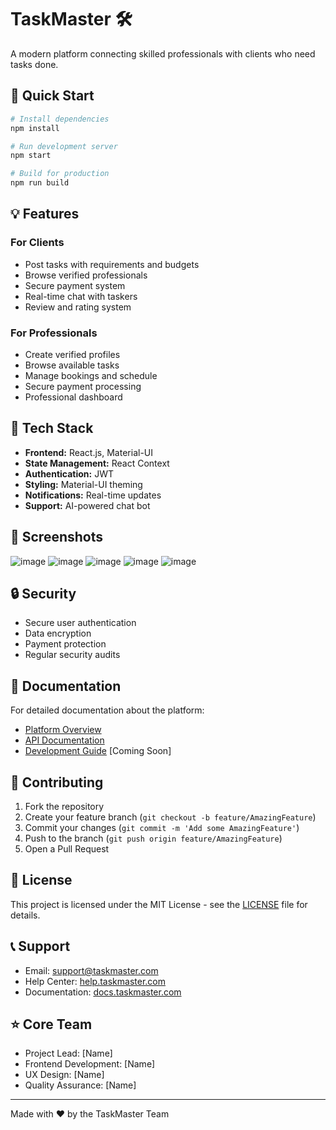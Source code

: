 # TaskMaster 🛠️

A modern platform connecting skilled professionals with clients who need tasks done.

## 🚀 Quick Start

```bash
# Install dependencies
npm install

# Run development server
npm start

# Build for production
npm run build
```

## 💡 Features

### For Clients
- Post tasks with requirements and budgets
- Browse verified professionals
- Secure payment system
- Real-time chat with taskers
- Review and rating system

### For Professionals
- Create verified profiles
- Browse available tasks
- Manage bookings and schedule
- Secure payment processing
- Professional dashboard

## 🔧 Tech Stack

- **Frontend:** React.js, Material-UI
- **State Management:** React Context
- **Authentication:** JWT
- **Styling:** Material-UI theming
- **Notifications:** Real-time updates
- **Support:** AI-powered chat bot

## 📱 Screenshots

![image](https://github.com/user-attachments/assets/ae0fe696-18db-45fb-8701-9f48f649bce6)
![image](https://github.com/user-attachments/assets/92d047b6-8a9d-4f18-aef7-ed3687783ceb)
![image](https://github.com/user-attachments/assets/c0a41899-b2f6-4eb0-b426-68c7d08b4dd6)
![image](https://github.com/user-attachments/assets/530ca5d2-4dd4-4aad-8fb8-cad63cc13407)
![image](https://github.com/user-attachments/assets/9feb510e-2f7c-4876-8933-e415a9627ee4)



## 🔒 Security

- Secure user authentication
- Data encryption
- Payment protection
- Regular security audits

## 📖 Documentation

For detailed documentation about the platform:
- [Platform Overview](./Overview.md)
- [API Documentation](./docs/api.md)
- [Development Guide](./docs/development.md) [Coming Soon]

## 🤝 Contributing

1. Fork the repository
2. Create your feature branch (`git checkout -b feature/AmazingFeature`)
3. Commit your changes (`git commit -m 'Add some AmazingFeature'`)
4. Push to the branch (`git push origin feature/AmazingFeature`)
5. Open a Pull Request

## 📄 License

This project is licensed under the MIT License - see the [LICENSE](LICENSE) file for details.

## 📞 Support

- Email: support@taskmaster.com
- Help Center: [help.taskmaster.com](https://help.taskmaster.com)
- Documentation: [docs.taskmaster.com](https://docs.taskmaster.com)

## ⭐ Core Team

- Project Lead: [Name]
- Frontend Development: [Name]
- UX Design: [Name]
- Quality Assurance: [Name]

---
Made with ❤️ by the TaskMaster Team 
